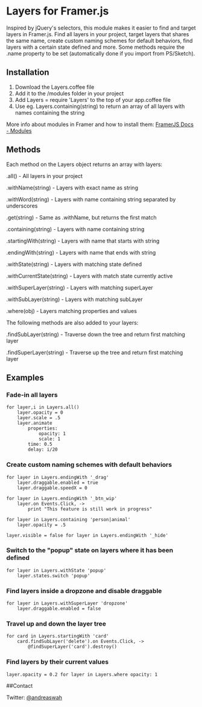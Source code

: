 # Layers for Framer.js

Inspired by jQuery's selectors, this module makes it easier to find and target layers in Framer.js. Find all layers in your project, target layers that shares the same name, create custom naming schemes for default behaviors, find layers with a certain state defined and more.
Some methods require the .name property to be set (automatically done if you import from PS/Sketch).

## Installation

1. Download the Layers.coffee file
2. Add it to the /modules folder in your project
3. Add Layers = require 'Layers' to the top of your app.coffee file
4. Use eg. Layers.containing(string) to return an array of all layers with names containing the string


More info about modules in Framer and how to install them: [FramerJS Docs - Modules](http://framerjs.com/docs/#modules)


## Methods

Each method on the Layers object returns an array with layers:

.all() - All layers in your project

.withName(string) - Layers with exact name as string

.withWord(string) - Layers with name containing string separated by underscores

.get(string) - Same as .withName, but returns the first match

.containing(string) - Layers with name containing string

.startingWith(string) - Layers with name that starts with string

.endingWith(string) - Layers with name that ends with string

.withState(string) - Layers with matching state defined

.withCurrentState(string) - Layers with match state currently active

.withSuperLayer(string) - Layers with matching superLayer

.withSubLayer(string) - Layers with matching subLayer

.where(obj) - Layers matching properties and values

The following methods are also added to your layers:

.findSubLayer(string) - Traverse down the tree and return first matching layer

.findSuperLayer(string) - Traverse up the tree and return first matching layer

## Examples

### Fade-in all layers 
	for layer,i in Layers.all()
		layer.opacity = 0
		layer.scale = .5
		layer.animate
			properties:
				opacity: 1
				scale: 1
			time: 0.5
			delay: i/20
		
### Create custom naming schemes with default behaviors
	for layer in Layers.endingWith '_drag'
		layer.draggable.enabled = true 
		layer.draggable.speedX = 0

	for layer in Layers.endingWith '_btn_wip'
		layer.on Events.Click, -> 
			print "This feature is still work in progress"

	for layer in Layers.containing 'person|animal'
		layer.opacity = .5
		
	layer.visible = false for layer in Layers.endingWith '_hide'

### Switch to the "popup" state on layers where it has been defined
	for layer in Layers.withState 'popup'
		layer.states.switch 'popup'

### Find layers inside a dropzone and disable draggable
	for layer in Layers.withSuperLayer 'dropzone'
		layer.draggable.enabled = false

### Travel up and down the layer tree 
	for card in Layers.startingWith 'card'
		card.findSubLayer('delete').on Events.Click, ->
			@findSuperLayer('card').destroy()

### Find layers by their current values
	layer.opacity = 0.2 for layer in Layers.where opacity: 1


##Contact

Twitter: [@andreaswah](http://twitter.com/andreaswah)
